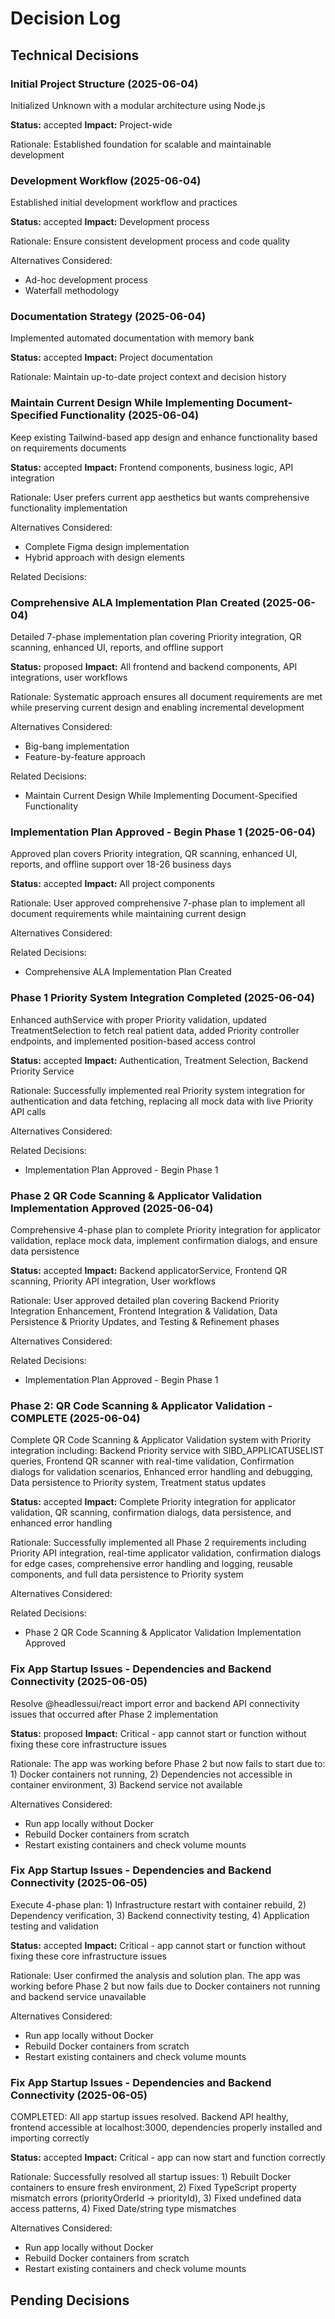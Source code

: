# Decision Log

## Technical Decisions

### Initial Project Structure (2025-06-04)
Initialized Unknown with a modular architecture using Node.js

**Status:** accepted
**Impact:** Project-wide

Rationale:
Established foundation for scalable and maintainable development




### Development Workflow (2025-06-04)
Established initial development workflow and practices

**Status:** accepted
**Impact:** Development process

Rationale:
Ensure consistent development process and code quality

Alternatives Considered:
- Ad-hoc development process
- Waterfall methodology



### Documentation Strategy (2025-06-04)
Implemented automated documentation with memory bank

**Status:** accepted
**Impact:** Project documentation

Rationale:
Maintain up-to-date project context and decision history

### Maintain Current Design While Implementing Document-Specified Functionality (2025-06-04)
Keep existing Tailwind-based app design and enhance functionality based on requirements documents

**Status:** accepted
**Impact:** Frontend components, business logic, API integration

Rationale:
User prefers current app aesthetics but wants comprehensive functionality implementation

Alternatives Considered:
- Complete Figma design implementation
- Hybrid approach with design elements

Related Decisions:

### Comprehensive ALA Implementation Plan Created (2025-06-04)
Detailed 7-phase implementation plan covering Priority integration, QR scanning, enhanced UI, reports, and offline support

**Status:** proposed
**Impact:** All frontend and backend components, API integrations, user workflows

Rationale:
Systematic approach ensures all document requirements are met while preserving current design and enabling incremental development

Alternatives Considered:
- Big-bang implementation
- Feature-by-feature approach

Related Decisions:
- Maintain Current Design While Implementing Document-Specified Functionality

### Implementation Plan Approved - Begin Phase 1 (2025-06-04)
Approved plan covers Priority integration, QR scanning, enhanced UI, reports, and offline support over 18-26 business days

**Status:** accepted
**Impact:** All project components

Rationale:
User approved comprehensive 7-phase plan to implement all document requirements while maintaining current design

Alternatives Considered:


Related Decisions:
- Comprehensive ALA Implementation Plan Created

### Phase 1 Priority System Integration Completed (2025-06-04)
Enhanced authService with proper Priority validation, updated TreatmentSelection to fetch real patient data, added Priority controller endpoints, and implemented position-based access control

**Status:** accepted
**Impact:** Authentication, Treatment Selection, Backend Priority Service

Rationale:
Successfully implemented real Priority system integration for authentication and data fetching, replacing all mock data with live Priority API calls

Alternatives Considered:


Related Decisions:
- Implementation Plan Approved - Begin Phase 1

### Phase 2 QR Code Scanning & Applicator Validation Implementation Approved (2025-06-04)
Comprehensive 4-phase plan to complete Priority integration for applicator validation, replace mock data, implement confirmation dialogs, and ensure data persistence

**Status:** accepted
**Impact:** Backend applicatorService, Frontend QR scanning, Priority API integration, User workflows

Rationale:
User approved detailed plan covering Backend Priority Integration Enhancement, Frontend Integration & Validation, Data Persistence & Priority Updates, and Testing & Refinement phases

Alternatives Considered:


Related Decisions:
- Implementation Plan Approved - Begin Phase 1

### Phase 2: QR Code Scanning & Applicator Validation - COMPLETE (2025-06-04)
Complete QR Code Scanning & Applicator Validation system with Priority integration including: Backend Priority service with SIBD_APPLICATUSELIST queries, Frontend QR scanner with real-time validation, Confirmation dialogs for validation scenarios, Enhanced error handling and debugging, Data persistence to Priority system, Treatment status updates

**Status:** accepted
**Impact:** Complete Priority integration for applicator validation, QR scanning, confirmation dialogs, data persistence, and enhanced error handling

Rationale:
Successfully implemented all Phase 2 requirements including Priority API integration, real-time applicator validation, confirmation dialogs for edge cases, comprehensive error handling and logging, reusable components, and full data persistence to Priority system

Alternatives Considered:


Related Decisions:
- Phase 2 QR Code Scanning & Applicator Validation Implementation Approved

### Fix App Startup Issues - Dependencies and Backend Connectivity (2025-06-05)
Resolve @headlessui/react import error and backend API connectivity issues that occurred after Phase 2 implementation

**Status:** proposed
**Impact:** Critical - app cannot start or function without fixing these core infrastructure issues

Rationale:
The app was working before Phase 2 but now fails to start due to: 1) Docker containers not running, 2) Dependencies not accessible in container environment, 3) Backend service not available

Alternatives Considered:
- Run app locally without Docker
- Rebuild Docker containers from scratch
- Restart existing containers and check volume mounts

### Fix App Startup Issues - Dependencies and Backend Connectivity (2025-06-05)
Execute 4-phase plan: 1) Infrastructure restart with container rebuild, 2) Dependency verification, 3) Backend connectivity testing, 4) Application testing and validation

**Status:** accepted
**Impact:** Critical - app cannot start or function without fixing these core infrastructure issues

Rationale:
User confirmed the analysis and solution plan. The app was working before Phase 2 but now fails due to Docker containers not running and backend service unavailable

Alternatives Considered:
- Run app locally without Docker
- Rebuild Docker containers from scratch
- Restart existing containers and check volume mounts

### Fix App Startup Issues - Dependencies and Backend Connectivity (2025-06-05)
COMPLETED: All app startup issues resolved. Backend API healthy, frontend accessible at localhost:3000, dependencies properly installed and importing correctly

**Status:** accepted
**Impact:** Critical - app can now start and function correctly

Rationale:
Successfully resolved all startup issues: 1) Rebuilt Docker containers to ensure fresh environment, 2) Fixed TypeScript property mismatch errors (priorityOrderId -> priorityId), 3) Fixed undefined data access patterns, 4) Fixed Date/string type mismatches

Alternatives Considered:
- Run app locally without Docker
- Rebuild Docker containers from scratch
- Restart existing containers and check volume mounts

## Pending Decisions
